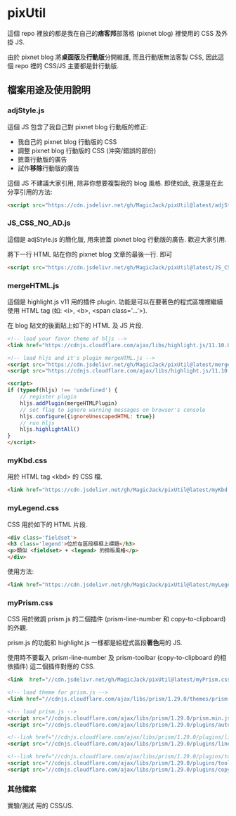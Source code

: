 # pixUtil
這個 repo 裡放的都是我在自己的**痞客邦**部落格 (pixnet blog) 裡使用的 CSS 及外掛 JS.

由於 pixnet blog 將**桌面版**及**行動版**分開維護, 而且行動版無法客製 CSS, 因此這個 repo 裡的 CSS/JS 主要都是針行動版.

## 檔案用途及使用說明
### adjStyle.js

這個 JS 包含了我自己對 pixnet blog 行動版的修正:
  * 我自己的 pixnet blog 行動版的 CSS
  * 調整 pixnet blog 行動版的 CSS (沖突/錯誤的部份)
  * 摭蓋行動版的廣告
  * 試作**移除**行動版的廣告

這個 JS 不建議大家引用, 除非你想要複製我的 blog 風格. 即使如此, 我還是在此分享引用的方法:
```html
<script src="https://cdn.jsdelivr.net/gh/MagicJack/pixUtil@latest/adjStyle.js"></script>
```

### JS_CSS_NO_AD.js

這個是 adjStyle.js 的簡化版, 用來摭蓋 pixnet blog 行動版的廣告. 歡迎大家引用.

將下一行 HTML 貼在你的 pixnet blog 文章的最後一行. 即可
```html
<script src="https://cdn.jsdelivr.net/gh/MagicJack/pixUtil@latest/JS_CSS_NO_AD.js"></script>
```

### mergeHTML.js

這個是 highlight.js v11 用的插件 plugin. 功能是可以在要著色的程式區塊裡繼續使用 HTML tag (如: &lt;i>, &lt;b>, &lt;span class='...'>).

在 blog 貼文的後面貼上如下的 HTML 及 JS 片段.
```html
<!-- load your favor theme of hljs -->
<link href="https://cdnjs.cloudflare.com/ajax/libs/highlight.js/11.10.0/styles/an-old-hope.min.css" rel="stylesheet" />

<!-- load hljs and it's plugin mergeHTML.js -->
<script src="https://cdn.jsdelivr.net/gh/MagicJack/pixUtil@latest/mergeHTML.js"></script>
<script src="https://cdnjs.cloudflare.com/ajax/libs/highlight.js/11.10.0/highlight.min.js"></script>

<script>
if (typeof(hljs) !== 'undefined') {
	// register plugin
	hljs.addPlugin(mergeHTMLPlugin)
	// set flag to ignore warning messages on browser's console
	hljs.configure({ignoreUnescapedHTML: true})
	// run hljs
	hljs.highlightAll()
}
</script>
```

### myKbd.css

用於 HTML tag &lt;kbd> 的 CSS 檔.

```html
<link href="https://cdn.jsdelivr.net/gh/MagicJack/pixUtil@latest/myKbd.css" rel="stylesheet" />
```

### myLegend.css

CSS 用於如下的 HTML 片段.
  ```html
  <div class='fieldset'>
  <h3 class='legend'>位於在區段框框上標題</h3>
  <p>類似 <fieldset> + <legend> 的排版風格</p>
  </div>
  ```
使用方法:

```html
<link href="https://cdn.jsdelivr.net/gh/MagicJack/pixUtil@latest/myLegend.css" rel="stylesheet" />
```

### myPrism.css

CSS 用於微調 prism.js 的二個插件 (prism-line-number 和 copy-to-clipboard) 的外觀.

prism.js 的功能和 highlight.js 一樣都是給程式區段**著色**用的 JS.

使用時不要載入 prism-line-number 及 prism-toolbar (copy-to-clipboard 的相依插件) 這二個插件對應的 CSS.

```html
<link  href="//cdn.jsdelivr.net/gh/MagicJack/pixUtil@latest/myPrism.css" rel="stylesheet" />

<!-- load theme for prism.js -->
<link href="//cdnjs.cloudflare.com/ajax/libs/prism/1.29.0/themes/prism-okaidia.min.css" rel="stylesheet" />

<!-- load prism.js -->
<script src="//cdnjs.cloudflare.com/ajax/libs/prism/1.29.0/prism.min.js"></script>
<script src="//cdnjs.cloudflare.com/ajax/libs/prism/1.29.0/plugins/autoloader/prism-autoloader.min.js"></script>

<!--link href="//cdnjs.cloudflare.com/ajax/libs/prism/1.29.0/plugins/line-numbers/prism-line-numbers.min.css" rel="stylesheet" /-->
<script src="//cdnjs.cloudflare.com/ajax/libs/prism/1.29.0/plugins/line-numbers/prism-line-numbers.min.js"></script>

<!--link href="//cdnjs.cloudflare.com/ajax/libs/prism/1.29.0/plugins/toolbar/prism-toolbar.min.css" rel="stylesheet" /-->
<script src="//cdnjs.cloudflare.com/ajax/libs/prism/1.29.0/plugins/toolbar/prism-toolbar.min.js"></script>
<script src="//cdnjs.cloudflare.com/ajax/libs/prism/1.29.0/plugins/copy-to-clipboard/prism-copy-to-clipboard.min.js"></script>
```

### 其他檔案

實驗/測試 用的 CSS/JS.
